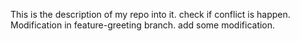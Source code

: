 This is the description of my repo into it.
check if conflict is happen.
Modification in feature-greeting branch.
add some modification.